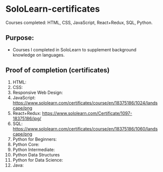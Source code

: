 # SoloLearn-certificates
Courses completed: HTML, CSS, JavaScript, React+Redux, SQL, Python.

## Purpose: 
* Courses I completed in SoloLearn to supplement background knowledge on languages. 

## Proof of completion (certificates)
1. HTML:
2. CSS: 
3. Responsive Web Design: 
4. JavaScript: https://www.sololearn.com/certificates/course/en/18375186/1024/landscape/png
5. React+Redux: https://www.sololearn.com/Certificate/1097-18375186/jpg/
6. SQL: https://www.sololearn.com/certificates/course/en/18375186/1060/landscape/png
7. Python for Beginners:
8. Python Core: 
9. Python Intermediate:
10. Python Data Structures
11. Python for Data Science: 
12. Java:







